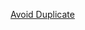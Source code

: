 ---
---

[Avoid Duplicate](https://nextjs.org/docs/pages/api-reference/components/head#avoid-duplicated-tags)
